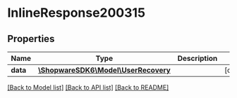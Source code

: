 # InlineResponse200315

## Properties
Name | Type | Description | Notes
------------ | ------------- | ------------- | -------------
**data** | [**\ShopwareSDK6\Model\UserRecovery**](UserRecovery.md) |  | [optional] 

[[Back to Model list]](../../README.md#documentation-for-models) [[Back to API list]](../../README.md#documentation-for-api-endpoints) [[Back to README]](../../README.md)

